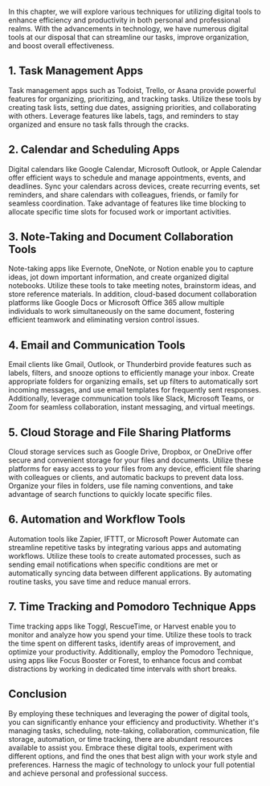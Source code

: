 
In this chapter, we will explore various techniques for utilizing digital tools to enhance efficiency and productivity in both personal and professional realms. With the advancements in technology, we have numerous digital tools at our disposal that can streamline our tasks, improve organization, and boost overall effectiveness.

**1. Task Management Apps**
---------------------------

Task management apps such as Todoist, Trello, or Asana provide powerful features for organizing, prioritizing, and tracking tasks. Utilize these tools by creating task lists, setting due dates, assigning priorities, and collaborating with others. Leverage features like labels, tags, and reminders to stay organized and ensure no task falls through the cracks.

**2. Calendar and Scheduling Apps**
-----------------------------------

Digital calendars like Google Calendar, Microsoft Outlook, or Apple Calendar offer efficient ways to schedule and manage appointments, events, and deadlines. Sync your calendars across devices, create recurring events, set reminders, and share calendars with colleagues, friends, or family for seamless coordination. Take advantage of features like time blocking to allocate specific time slots for focused work or important activities.

**3. Note-Taking and Document Collaboration Tools**
---------------------------------------------------

Note-taking apps like Evernote, OneNote, or Notion enable you to capture ideas, jot down important information, and create organized digital notebooks. Utilize these tools to take meeting notes, brainstorm ideas, and store reference materials. In addition, cloud-based document collaboration platforms like Google Docs or Microsoft Office 365 allow multiple individuals to work simultaneously on the same document, fostering efficient teamwork and eliminating version control issues.

**4. Email and Communication Tools**
------------------------------------

Email clients like Gmail, Outlook, or Thunderbird provide features such as labels, filters, and snooze options to efficiently manage your inbox. Create appropriate folders for organizing emails, set up filters to automatically sort incoming messages, and use email templates for frequently sent responses. Additionally, leverage communication tools like Slack, Microsoft Teams, or Zoom for seamless collaboration, instant messaging, and virtual meetings.

**5. Cloud Storage and File Sharing Platforms**
-----------------------------------------------

Cloud storage services such as Google Drive, Dropbox, or OneDrive offer secure and convenient storage for your files and documents. Utilize these platforms for easy access to your files from any device, efficient file sharing with colleagues or clients, and automatic backups to prevent data loss. Organize your files in folders, use file naming conventions, and take advantage of search functions to quickly locate specific files.

**6. Automation and Workflow Tools**
------------------------------------

Automation tools like Zapier, IFTTT, or Microsoft Power Automate can streamline repetitive tasks by integrating various apps and automating workflows. Utilize these tools to create automated processes, such as sending email notifications when specific conditions are met or automatically syncing data between different applications. By automating routine tasks, you save time and reduce manual errors.

**7. Time Tracking and Pomodoro Technique Apps**
------------------------------------------------

Time tracking apps like Toggl, RescueTime, or Harvest enable you to monitor and analyze how you spend your time. Utilize these tools to track the time spent on different tasks, identify areas of improvement, and optimize your productivity. Additionally, employ the Pomodoro Technique, using apps like Focus Booster or Forest, to enhance focus and combat distractions by working in dedicated time intervals with short breaks.

Conclusion
----------

By employing these techniques and leveraging the power of digital tools, you can significantly enhance your efficiency and productivity. Whether it's managing tasks, scheduling, note-taking, collaboration, communication, file storage, automation, or time tracking, there are abundant resources available to assist you. Embrace these digital tools, experiment with different options, and find the ones that best align with your work style and preferences. Harness the magic of technology to unlock your full potential and achieve personal and professional success.
